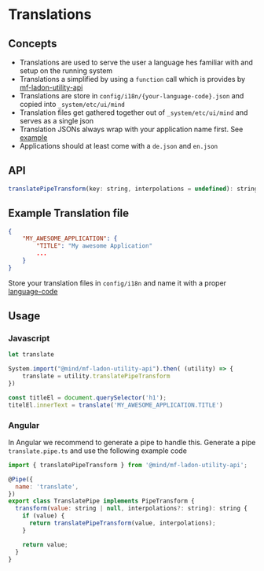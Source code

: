 # Translations

## Concepts

+ Translations are used to serve the user a language hes familiar with and setup on the running system
+ Translations a simplified by using a `function` call which is provides by [mf-ladon-utility-api](https://vcs.mind-consulting.de/projects/MIN/repos/mf-ladon-utility-api/browse)
+ Translations are store in `config/i18n/{your-language-code}.json` and copied into `_system/etc/ui/mind`
+ Translation files get gathered together out of `_system/etc/ui/mind` and serves as a single json
+ Translation JSONs always wrap with your application name first. See [example](Translations.md#L17)
+ Applications should at least come with a `de.json` and `en.json`

## API

```javascript
translatePipeTransform(key: string, interpolations = undefined): string {}
````

## Example Translation file

```json
{
	"MY_AWESOME_APPLICATION": {
		"TITLE": "My awesome Application"
		...
	}
}
```
Store your translation files in `config/i18n` and name it with a proper [language-code](https://datatracker.ietf.org/doc/html/rfc5646)

## Usage

### Javascript

```javascript
let translate

System.import("@mind/mf-ladon-utility-api").then( (utility) => {
	translate = utility.translatePipeTransform	
})

const titleEl = document.querySelector('h1');
titelEl.innerText = translate('MY_AWESOME_APPLICATION.TITLE')
```

### Angular

In Angular we recommend to generate a pipe to handle this. Generate a pipe `translate.pipe.ts` and use the following example code

```javascript
import { translatePipeTransform } from '@mind/mf-ladon-utility-api';

@Pipe({
  name: 'translate',
})
export class TranslatePipe implements PipeTransform {
  transform(value: string | null, interpolations?: string): string {
    if (value) {
      return translatePipeTransform(value, interpolations);
    }

    return value;
  }
}
```